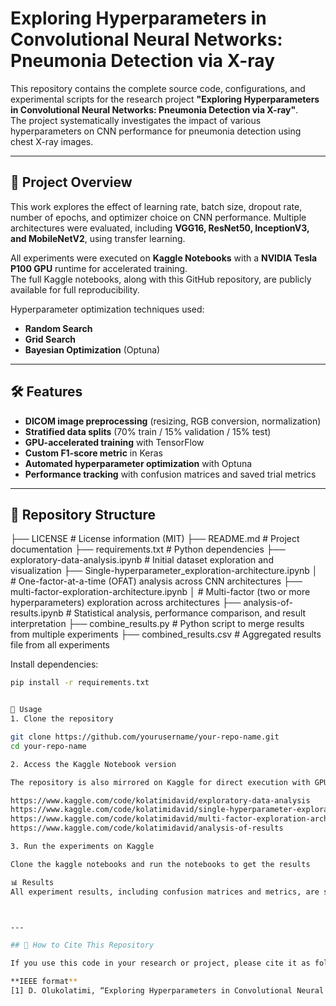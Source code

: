 # Exploring Hyperparameters in Convolutional Neural Networks: Pneumonia Detection via X-ray

This repository contains the complete source code, configurations, and experimental scripts for the research project **"Exploring Hyperparameters in Convolutional Neural Networks: Pneumonia Detection via X-ray"**.  
The project systematically investigates the impact of various hyperparameters on CNN performance for pneumonia detection using chest X-ray images.

---

## 📄 Project Overview
This work explores the effect of learning rate, batch size, dropout rate, number of epochs, and optimizer choice on CNN performance. Multiple architectures were evaluated, including **VGG16, ResNet50, InceptionV3, and MobileNetV2**, using transfer learning.

All experiments were executed on **Kaggle Notebooks** with a **NVIDIA Tesla P100 GPU** runtime for accelerated training.  
The full Kaggle notebooks, along with this GitHub repository, are publicly available for full reproducibility.

Hyperparameter optimization techniques used:
- **Random Search**
- **Grid Search**
- **Bayesian Optimization** (Optuna)

---

## 🛠 Features
- **DICOM image preprocessing** (resizing, RGB conversion, normalization)
- **Stratified data splits** (70% train / 15% validation / 15% test)
- **GPU-accelerated training** with TensorFlow
- **Custom F1-score metric** in Keras
- **Automated hyperparameter optimization** with Optuna
- **Performance tracking** with confusion matrices and saved trial metrics

---

## 📂 Repository Structure

├── LICENSE # License information (MIT)
├── README.md # Project documentation
├── requirements.txt # Python dependencies
├── exploratory-data-analysis.ipynb # Initial dataset exploration and visualization
├── Single-hyperparameter_exploration-architecture.ipynb
│ # One-factor-at-a-time (OFAT) analysis across CNN architectures
├── multi-factor-exploration-architecture.ipynb
│ # Multi-factor (two or more hyperparameters) exploration across architectures
├── analysis-of-results.ipynb # Statistical analysis, performance comparison, and result interpretation
├── combine_results.py # Python script to merge results from multiple experiments
├── combined_results.csv # Aggregated results file from all experiments

Install dependencies:
```bash
pip install -r requirements.txt


🚀 Usage
1. Clone the repository

git clone https://github.com/yourusername/your-repo-name.git
cd your-repo-name

2. Access the Kaggle Notebook version

The repository is also mirrored on Kaggle for direct execution with GPU acceleration:

https://www.kaggle.com/code/kolatimidavid/exploratory-data-analysis
https://www.kaggle.com/code/kolatimidavid/single-hyperparameter-exploration-architecture
https://www.kaggle.com/code/kolatimidavid/multi-factor-exploration-architecture
https://www.kaggle.com/code/kolatimidavid/analysis-of-results

3. Run the experiments on Kaggle

Clone the kaggle notebooks and run the notebooks to get the results

📊 Results
All experiment results, including confusion matrices and metrics, are saved to /kaggle/working/.



---

## 📖 How to Cite This Repository

If you use this code in your research or project, please cite it as follows:

**IEEE format**  
[1] D. Olukolatimi, “Exploring Hyperparameters in Convolutional Neural Networks – Complete Source Code,” GitHub repository, Aug. 13, 2025. [Online]. Available: https://github.com/KolatimiDave/EXPLORING-HYPERPARAMETERS-IN-CONVOLUTIONAL-NEURAL-NETWORKS-PNEUMONIA-DETECTION-VIA-X-RAY (Accessed: 13 August 2025).


